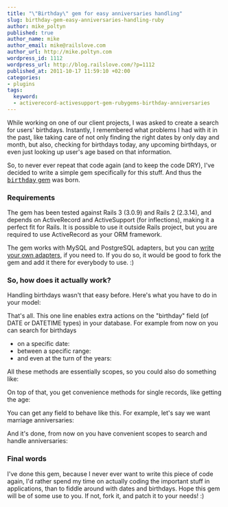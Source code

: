 ```yaml
--- 
title: "\"Birthday\" gem for easy anniversaries handling"
slug: birthday-gem-easy-anniversaries-handling-ruby
author: mike_poltyn
published: true
author_name: mike
author_email: mike@railslove.com
author_url: http://mike.poltyn.com
wordpress_id: 1112
wordpress_url: http://blog.railslove.com/?p=1112
published_at: 2011-10-17 11:59:10 +02:00
categories: 
- plugins
tags: 
  keyword: 
  - activerecord-activesupport-gem-rubygems-birthday-anniversaries
---
```

While working on one of our client projects, I was asked to create a search for users' birthdays. Instantly, I remembered what problems I had with it in the past, like taking care of not only finding the right dates by only day and month, but also, checking for birthdays today, any upcoming birthdays, or even just looking up user's age based on that information.

So, to never ever repeat that code again (and to keep the code DRY), I've decided to write a simple gem specifically for this stuff. And thus the <a href="https://github.com/railslove/birthday"><tt>birthday</tt> gem</a> was born.

<h3>Requirements</h3>
The gem has been tested against Rails 3 (3.0.9) and Rails 2 (2.3.14), and depends on ActiveRecord and ActiveSupport (for inflections), making it a perfect fit for Rails. It is possible to use it outside Rails project, but you are required to use ActiveRecord as your ORM framework.

The gem works with MySQL and PostgreSQL adapters, but you can <a href="https://github.com/railslove/birthday/blob/master/README.md">write your own adapters</a>, if you need to. If you do so, it would be good to fork the gem and add it there for everybody to use. :)

<h3>So, how does it actually work?</h3>

Handling birthdays wasn't that easy before. Here's what you have to do in your model:

<script src="https://gist.github.com/1292297.js?file=user.rb"></script>

That's all. This one line enables extra actions on the "birthday" field (of DATE or DATETIME types) in your database. For example from now on you can search for birthdays
<ul>
<li>on a specific date:
<script src="https://gist.github.com/1292297.js?file=birthday_console"></script>
</li>
<li>between a specific range:
<script src="https://gist.github.com/1292297.js?file=birthday_console_2"></script>
</li>
<li>and even at the turn of the years:
<script src="https://gist.github.com/1292297.js?file=birthday_console_3"></script>
</li>
</ul>

All these methods are essentially scopes, so you could also do something like:
<script src="https://gist.github.com/1292297.js?file=birthday_console_5"></script>

On top of that, you get convenience methods for single records, like getting the age:
<script src="https://gist.github.com/1292297.js?file=birthday_console_4"></script>

You can get any field to behave like this. For example, let's say we want marriage anniversaries:
<script src="https://gist.github.com/1292297.js?file=marriage.rb"></script>

And it's done, from now on you have convenient scopes to search and handle anniversaries:

<script src="https://gist.github.com/1292297.js?file=marriage_console"></script>

<h3>Final words</h3>

I've done this gem, because I never ever want to write this piece of code again, I'd rather spend my time on actually coding the important stuff in applications, than to fiddle around with dates and birthdays. Hope this gem will be of some use to you. If not, fork it, and patch it to your needs! :)
